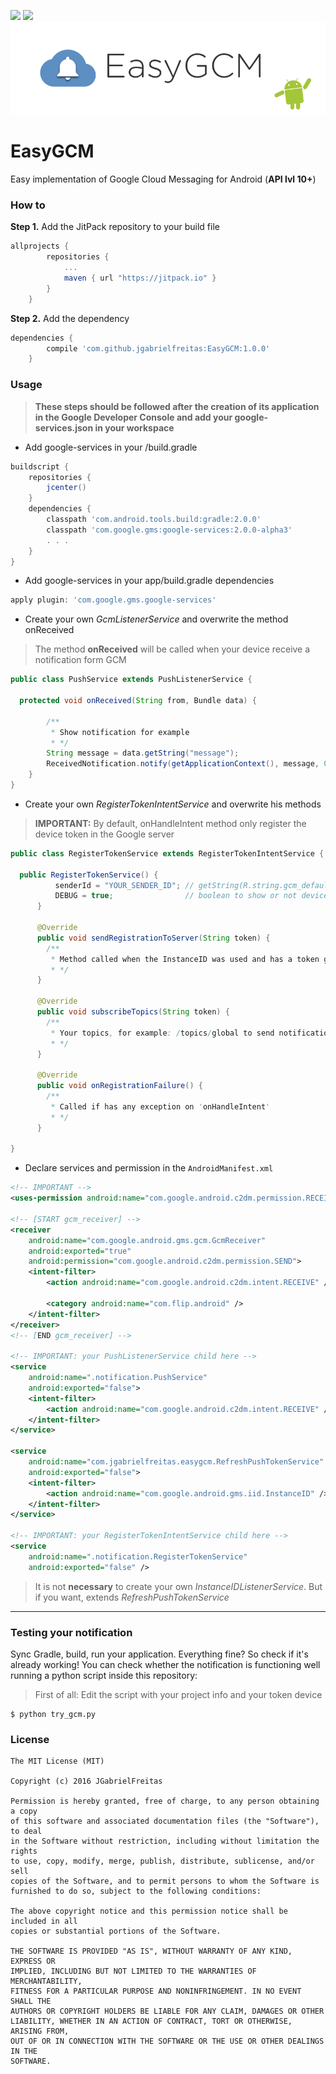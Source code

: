 [![](https://jitpack.io/v/jgabrielfreitas/DataControllerDemo.svg)](https://jitpack.io/#jgabrielfreitas/DataControllerDemo) [![](https://img.shields.io/badge/Language%20-Java-4682b4.svg)](https://jitpack.io/#jgabrielfreitas/DataControllerDemo)
![EasyGCM](https://raw.githubusercontent.com/jgabrielfreitas/EasyGCM/master/imgs/EasyGcm-header.png)


# EasyGCM
Easy implementation of Google Cloud Messaging for Android (**API lvl 10+**)

### How to
**Step 1.** Add the JitPack repository to your build file
```gradle
allprojects {
		repositories {
			...
			maven { url "https://jitpack.io" }
		}
	}
```

**Step 2.** Add the dependency
```gradle
dependencies {
		compile 'com.github.jgabrielfreitas:EasyGCM:1.0.0'
	}
```

### Usage
> **These steps should be followed after the creation of its application in the Google Developer Console and add your google-services.json in your workspace**

* Add google-services in your /build.gradle
```gradle
buildscript {
    repositories {
        jcenter()
    }
    dependencies {
        classpath 'com.android.tools.build:gradle:2.0.0'
        classpath 'com.google.gms:google-services:2.0.0-alpha3'
        . . .
    }
}
```

* Add google-services in your app/build.gradle dependencies
```gradle
apply plugin: 'com.google.gms.google-services'
```

* Create your own *GcmListenerService* and overwrite the method onReceived

> The method **onReceived** will be called when your device receive a notification form GCM

```java
public class PushService extends PushListenerService {

  protected void onReceived(String from, Bundle data) {

        /**
         * Show notification for example
         * */
        String message = data.getString("message");
        ReceivedNotification.notify(getApplicationContext(), message, 0);
    }
}
```

* Create your own *RegisterTokenIntentService* and overwrite his methods

> **IMPORTANT:** By default, onHandleIntent method only register the device token in the Google server

```java
public class RegisterTokenService extends RegisterTokenIntentService {

  public RegisterTokenService() {
          senderId = "YOUR_SENDER_ID"; // getString(R.string.gcm_defaultSenderId);
          DEBUG = true;                // boolean to show or not device token on Console
      }

      @Override
      public void sendRegistrationToServer(String token) {
        /**
         * Method called when the InstanceID was used and has a token generated
         * */
      }

      @Override
      public void subscribeTopics(String token) {
        /**
         * Your topics, for example: /topics/global to send notifications for all users
         * */
      }

      @Override
      public void onRegistrationFailure() {
        /**
         * Called if has any exception on 'onHandleIntent'
         * */
      }

}
```

* Declare services and permission in the `AndroidManifest.xml`

```xml
<!-- IMPORTANT -->
<uses-permission android:name="com.google.android.c2dm.permission.RECEIVE" />

<!-- [START gcm_receiver] -->
<receiver
    android:name="com.google.android.gms.gcm.GcmReceiver"
    android:exported="true"
    android:permission="com.google.android.c2dm.permission.SEND">
    <intent-filter>
        <action android:name="com.google.android.c2dm.intent.RECEIVE" />

        <category android:name="com.flip.android" />
    </intent-filter>
</receiver>
<!-- [END gcm_receiver] -->

<!-- IMPORTANT: your PushListenerService child here -->
<service
    android:name=".notification.PushService"
    android:exported="false">
    <intent-filter>
        <action android:name="com.google.android.c2dm.intent.RECEIVE" />
    </intent-filter>
</service>

<service
    android:name="com.jgabrielfreitas.easygcm.RefreshPushTokenService"
    android:exported="false">
    <intent-filter>
        <action android:name="com.google.android.gms.iid.InstanceID" />
    </intent-filter>
</service>

<!-- IMPORTANT: your RegisterTokenIntentService child here -->
<service
    android:name=".notification.RegisterTokenService"
    android:exported="false" />
```

> It is not **necessary** to create your own *InstanceIDListenerService*. But if you want, extends *RefreshPushTokenService*

---

### Testing your notification

Sync Gradle, build, run your application.
Everything fine? So check if it's already working!
You can check whether the notification is functioning well
 running a python script inside this repository:
> First of all: Edit the script with your project info and your token device

```terminal
$ python try_gcm.py
```


### License
```
The MIT License (MIT)

Copyright (c) 2016 JGabrielFreitas

Permission is hereby granted, free of charge, to any person obtaining a copy
of this software and associated documentation files (the "Software"), to deal
in the Software without restriction, including without limitation the rights
to use, copy, modify, merge, publish, distribute, sublicense, and/or sell
copies of the Software, and to permit persons to whom the Software is
furnished to do so, subject to the following conditions:

The above copyright notice and this permission notice shall be included in all
copies or substantial portions of the Software.

THE SOFTWARE IS PROVIDED "AS IS", WITHOUT WARRANTY OF ANY KIND, EXPRESS OR
IMPLIED, INCLUDING BUT NOT LIMITED TO THE WARRANTIES OF MERCHANTABILITY,
FITNESS FOR A PARTICULAR PURPOSE AND NONINFRINGEMENT. IN NO EVENT SHALL THE
AUTHORS OR COPYRIGHT HOLDERS BE LIABLE FOR ANY CLAIM, DAMAGES OR OTHER
LIABILITY, WHETHER IN AN ACTION OF CONTRACT, TORT OR OTHERWISE, ARISING FROM,
OUT OF OR IN CONNECTION WITH THE SOFTWARE OR THE USE OR OTHER DEALINGS IN THE
SOFTWARE.
```
